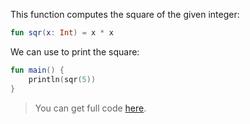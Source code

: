 This function computes the square of the given integer:

```kotlin 
fun sqr(x: Int) = x * x
```                                            

We can use to print the square:

```kotlin
fun main() {
    println(sqr(5))
}
```

> You can get full code [here](example-merge/example-merge-01.kt).